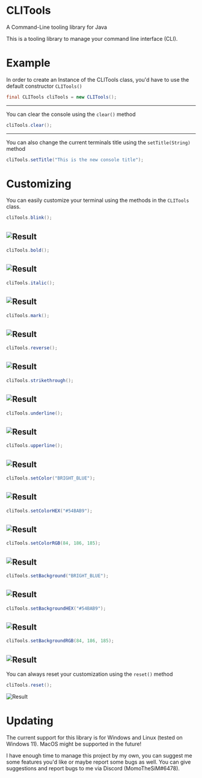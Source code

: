 # CLITools
A Command-Line tooling library for Java

This is a tooling library to manage your command line interface (CLI).

# Example
In order to create an Instance of the CLITools class, you'd have to use the default constructor `CLITools()`
```java
final CLITools cliTools = new CLITools();
```
---
You can clear the console using the `clear()` method
```java
cliTools.clear();
```
---
You can also change the current terminals title using the `setTitle(String)` method
```java
cliTools.setTitle("This is the new console title");
```
###
# Customizing
You can easily customize your terminal using the methods in the `CLITools` class.

```java
cliTools.blink();
```
![Result](https://raw.githubusercontent.com/MomoTheDev/CLITools/tree/main/screenshots/blink.gif)
---
```java
cliTools.bold();
```
![Result](https://raw.githubusercontent.com/MomoTheDev/CLITools/tree/main/screenshots/bold.png)
---
```java
cliTools.italic();
```
![Result](https://raw.githubusercontent.com/MomoTheDev/CLITools/tree/main/screenshots/italic.png?raw=true)
---
```java
cliTools.mark();
```
![Result](https://raw.githubusercontent.com/MomoTheDev/CLITools/tree/main/screenshots/marked.png)
---
```java
cliTools.reverse();
```
![Result](https://raw.githubusercontent.com/MomoTheDev/CLITools/tree/main/screenshots/reverse.png)
---
```java
cliTools.strikethrough();
```
![Result](https://raw.githubusercontent.com/MomoTheDev/CLITools/tree/main/screenshots/strikethrough.png)
---
```java
cliTools.underline();
```
![Result](https://raw.githubusercontent.com/MomoTheDev/CLITools/tree/main/screenshots/underlined.png)
---
```java
cliTools.upperline();
```
![Result](https://raw.githubusercontent.com/MomoTheDev/CLITools/tree/main/screenshots/upperlined.png)
---
```java
cliTools.setColor("BRIGHT_BLUE");
```
![Result](https://raw.githubusercontent.com/MomoTheDev/CLITools/tree/main/screenshots/colored.png)
---
```java
cliTools.setColorHEX("#54BAB9");
```
![Result](https://raw.githubusercontent.com/MomoTheDev/CLITools/tree/main/screenshots/colored_hex.png)
---
```java
cliTools.setColorRGB(84, 186, 185);
```
![Result](https://raw.githubusercontent.com/MomoTheDev/CLITools/tree/main/screenshots/colored_rgb.png)
---
```java
cliTools.setBackground("BRIGHT_BLUE");
```
![Result](https://raw.githubusercontent.com/MomoTheDev/CLITools/tree/main/screenshots/background.png)
---
```java
cliTools.setBackgroundHEX("#54BAB9");
```
![Result](https://raw.githubusercontent.com/MomoTheDev/CLITools/tree/main/screenshots/background_hex.png)
---
```java
cliTools.setBackgroundRGB(84, 186, 185);
```
![Result](https://raw.githubusercontent.com/MomoTheDev/CLITools/tree/main/screenshots/background_rgb.png)
---
You can always reset your customization using the `reset()` method
```java
cliTools.reset();
```
![Result](https://raw.githubusercontent.com/MomoTheDev/CLITools/tree/main/screenshots/reset.png)
###

# Updating
The current support for this library is for Windows and Linux (tested on Windows 11). MacOS might be supported in the future!

I have enough time to manage this project by my own, you can suggest me some features you'd like or maybe report some bugs as well.
You can give suggestions and report bugs to me via Discord (MomoTheSiM#6478).

